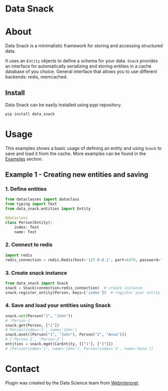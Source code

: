 # Data Snack 

# About
Data Snack is a minimalistic framework for storing and accessing structured data.

It uses an `Entity` objects to define a schema for your data. `Snack` provides an interface
for automatically serializing and storing entities in a cache database of you choice. 
General interface that allows you to use different backends: redis, memcached.

## Install
Data Snack can be easily installed using pypi repository.
```bash
pip install data_snack
```

# Usage
This examples shows a basic usage of defining an entity and using `Snack` to save and load it from the cache.
More examples can be found in the [Examples](examples/examples.md) section.

## Example 1 - Creating new entities and saving
### 1. Define entities
```python
from dataclasses import dataclass
from typing import Text
from data_snack.entities import Entity

@dataclass
class Person(Entity):
    index: Text
    name: Text
```

### 2. Connect to redis
```python
import redis
redis_connection = redis.Redis(host='127.0.0.1', port=6379, password='')
```

### 3. Create snack instance
```python
from data_snack import Snack
snack = Snack(connection=redis_connection)  # create instance
snack.register_entity(Person, keys=['index'])  # register your entity
```

### 4. Save and load your entities using Snack
```python
snack.set(Person("1", "John"))
# 'Person-1'
snack.get(Person, ["1"])
# Person(index='1', name='John')
snack.mset([Person("1", "John"), Person("2", "Anna")])
# ['Person-1', 'Person-2']
entities = snack.mget(CarEntity, [["1"], ["2"]])
# [Person(index='1', name='John'), Person(index='2', name='Anna')]
```

# Contact
Plugin was created by the Data Science team from [Webinterpret](https://www.webinterpret.com/).
